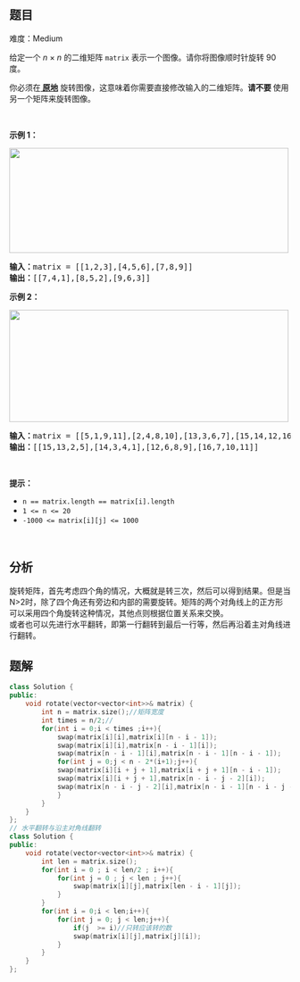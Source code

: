 
## 题目
难度：Medium
<p>给定一个 <em>n&nbsp;</em>×&nbsp;<em>n</em> 的二维矩阵&nbsp;<code>matrix</code> 表示一个图像。请你将图像顺时针旋转 90 度。</p>

<p>你必须在<strong><a href="https://baike.baidu.com/item/%E5%8E%9F%E5%9C%B0%E7%AE%97%E6%B3%95" target="_blank"> 原地</a></strong> 旋转图像，这意味着你需要直接修改输入的二维矩阵。<strong>请不要 </strong>使用另一个矩阵来旋转图像。</p>

<p>&nbsp;</p>

<p><strong>示例 1：</strong></p>
<img alt="" src="https://assets.leetcode.com/uploads/2020/08/28/mat1.jpg" style="height: 188px; width: 500px;" />
<pre>
<strong>输入：</strong>matrix = [[1,2,3],[4,5,6],[7,8,9]]
<strong>输出：</strong>[[7,4,1],[8,5,2],[9,6,3]]
</pre>

<p><strong>示例 2：</strong></p>
<img alt="" src="https://assets.leetcode.com/uploads/2020/08/28/mat2.jpg" style="height: 201px; width: 500px;" />
<pre>
<strong>输入：</strong>matrix = [[5,1,9,11],[2,4,8,10],[13,3,6,7],[15,14,12,16]]
<strong>输出：</strong>[[15,13,2,5],[14,3,4,1],[12,6,8,9],[16,7,10,11]]
</pre>

<p>&nbsp;</p>

<p><strong>提示：</strong></p>

<ul>
	<li><code>n == matrix.length == matrix[i].length</code></li>
	<li><code>1 &lt;= n &lt;= 20</code></li>
	<li><code>-1000 &lt;= matrix[i][j] &lt;= 1000</code></li>
</ul>

<p>&nbsp;</p>

## 分析
旋转矩阵，首先考虑四个角的情况，大概就是转三次，然后可以得到结果。但是当N>2时，除了四个角还有旁边和内部的需要旋转。矩阵的两个对角线上的正方形可以采用四个角旋转这种情况，其他点则根据位置关系来交换。  
或者也可以先进行水平翻转，即第一行翻转到最后一行等，然后再沿着主对角线进行翻转。
## 题解
```cpp
class Solution {
public:
    void rotate(vector<vector<int>>& matrix) {
        int n = matrix.size();//矩阵宽度
        int times = n/2;//
        for(int i = 0;i < times ;i++){
            swap(matrix[i][i],matrix[i][n - i - 1]);
            swap(matrix[i][i],matrix[n - i - 1][i]);
            swap(matrix[n - i - 1][i],matrix[n - i - 1][n - i - 1]);
            for(int j = 0;j < n - 2*(i+1);j++){
            swap(matrix[i][i + j + 1],matrix[i + j + 1][n - i - 1]);
            swap(matrix[i][i + j + 1],matrix[n - i - j - 2][i]);
            swap(matrix[n - i - j - 2][i],matrix[n - i - 1][n - i - j - 2]);
            }
        }
    }
};
// 水平翻转与沿主对角线翻转
class Solution {
public:
    void rotate(vector<vector<int>>& matrix) {
        int len = matrix.size();
        for(int i = 0 ; i < len/2 ; i++){
            for(int j = 0 ; j < len ; j++){
                swap(matrix[i][j],matrix[len - i - 1][j]);
            }
        }
        for(int i = 0;i < len;i++){
            for(int j = 0; j < len;j++){
                if(j  >= i)//只转应该转的数
                swap(matrix[i][j],matrix[j][i]);
            }
        }
    }
};
```